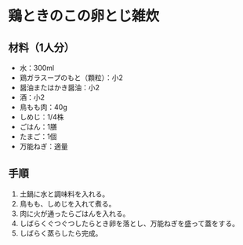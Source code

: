 # 鶏ときのこの卵とじ雑炊


## 材料（1人分）
- 水：300ml
- 鶏ガラスープのもと（顆粒）：小2
- 醤油またはかき醤油：小2
- 酒：小2
- 鳥もも肉：40g
- しめじ：1/4株
- ごはん：1膳
- たまご：1個
- 万能ねぎ：適量


## 手順
1. 土鍋に水と調味料を入れる。
2. 鳥もも、しめじを入れて煮る。
3. 肉に火が通ったらごはんを入れる。
4. しばらくぐつぐつしたらとき卵を落とし、万能ねぎを盛って蓋をする。
5. しばらく蒸らしたら完成。

